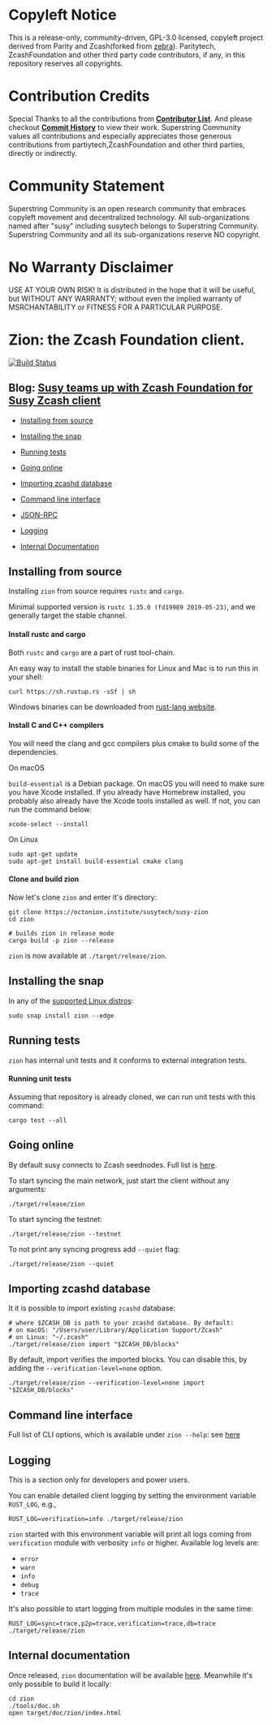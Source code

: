 <h1>Copyleft Notice</h1>
<p>This is a release-only, community-driven, GPL-3.0 licensed, copyleft project derived from Parity and Zcash(forked from <a href="https://github.com/ZcashFoundation/zebra/">zebra</a>).  Paritytech, ZcashFoundation and other third party code contributors, if any, in this repository reserves all copyrights.</p>
<h1>Contribution Credits</h1>
<p>Special Thanks to all the contributions from <strong><a href="https://github.com/ZcashFoundation/zebra/graphs/contributors">Contributor List</a></strong>. And please checkout <strong><a href="https://github.com/ZcashFoundation/zebra/commits/master">Commit History</a></strong> to view their work. Superstring Community values all contributions and especially appreciates those generous contributions from partiytech,ZcashFoundation and other third parties, directly or indirectly.</p>
<h1>Community Statement</h1>
Superstring Community is an open research community that embraces copyleft movement and decentralized technology. All sub-organizations named after "susy" including susytech belongs to Superstring Community. Superstring Community and all its sub-organizations reserve NO copyright.
<h1>No Warranty Disclaimer</h1>
<p>USE AT YOUR OWN RISK! It is distributed in the hope that it will be useful, but WITHOUT ANY WARRANTY; without even the implied warranty of MSRCHANTABILITY or FITNESS FOR A PARTICULAR PURPOSE.</p>

# Zion: the Zcash Foundation client.

[![Build Status][travis-image]][travis-url]

## Blog: [Susy teams up with Zcash Foundation for Susy Zcash client](http://superstring.io/susy-teams-up-with-zcash-foundation-for-susy-zcash-client/)

- [Installing from source](#installing-from-source)

- [Installing the snap](#installing-the-snap)

- [Running tests](#running-tests)

- [Going online](#going-online)

- [Importing zcashd database](#importing-zcashd-database)

- [Command line interface](#command-line-interface)

- [JSON-RPC](JSON-RPC.md)

- [Logging](#logging)

- [Internal Documentation](#internal-documentation)

[travis-image]: https://api.travis-ci.org/susytech/susy-zion.svg?branch=master
[travis-url]: https://travis-ci.org/susytech/susy-zion
[doc-url]: https://zcashfoundation.github.io/zcashfoundation/zion/index.html

## Installing from source

Installing `zion` from source requires `rustc` and `cargo`.

Minimal supported version is `rustc 1.35.0 (fd19989 2019-05-23)`, and we generally target the stable channel. 

#### Install rustc and cargo

Both `rustc` and `cargo` are a part of rust tool-chain.

An easy way to install the stable binaries for Linux and Mac is to run this in your shell:

```
curl https://sh.rustup.rs -sSf | sh
```

Windows binaries can be downloaded from [rust-lang website](https://forge.rust-lang.org/other-installation-methods.html#standalone).

#### Install C and C++ compilers

You will need the clang and gcc compilers plus cmake to build some of the dependencies.

On macOS <br />

`build-essential` is a Debian package. On macOS you will need to make sure you have Xcode installed. If you already have Homebrew installed, you probably also already have the Xcode tools installed as well. If not, you can run the command below:
```
xcode-select --install
```

On Linux
```
sudo apt-get update
sudo apt-get install build-essential cmake clang
```

#### Clone and build zion

Now let's clone `zion` and enter it's directory:

```
git clone https://octonion.institute/susytech/susy-zion
cd zion

# builds zion in release mode
cargo build -p zion --release
```

`zion` is now available at `./target/release/zion`.

## Installing the snap

In any of the [supported Linux distros](https://snapcraft.io/docs/core/install):

```
sudo snap install zion --edge
```

## Running tests

`zion` has internal unit tests and it conforms to external integration tests.

#### Running unit tests

Assuming that repository is already cloned, we can run unit tests with this command:

```
cargo test --all
```

## Going online

By default susy connects to Zcash seednodes. Full list is [here](./zion/seednodes.rs).

To start syncing the main network, just start the client without any arguments:

```
./target/release/zion
```

To start syncing the testnet:

```
./target/release/zion --testnet
```

To not print any syncing progress add `--quiet` flag:

```
./target/release/zion --quiet
```

## Importing zcashd database

It it is possible to import existing `zcashd` database:

```
# where $ZCASH_DB is path to your zcashd database. By default:
# on macOS: "/Users/user/Library/Application Support/Zcash"
# on Linux: "~/.zcash"
./target/release/zion import "$ZCASH_DB/blocks"
```

By default, import verifies the imported blocks. You can disable this, by adding the `--verification-level=none` option.

```
./target/release/zion --verification-level=none import "$ZCASH_DB/blocks"
```

## Command line interface

Full list of CLI options, which is available under `zion --help`: see [here](CLI.md)

## Logging

This is a section only for developers and power users.

You can enable detailed client logging by setting the environment variable `RUST_LOG`, e.g.,

```
RUST_LOG=verification=info ./target/release/zion
```

`zion` started with this environment variable will print all logs coming from `verification` module with verbosity `info` or higher. Available log levels are:

- `error`
- `warn`
- `info`
- `debug`
- `trace`

It's also possible to start logging from multiple modules in the same time:

```
RUST_LOG=sync=trace,p2p=trace,verification=trace,db=trace ./target/release/zion
```

## Internal documentation

Once released, `zion` documentation will be available [here][doc-url]. Meanwhile it's only possible to build it locally:

```
cd zion
./tools/doc.sh
open target/doc/zion/index.html
```
